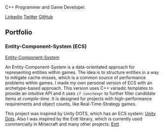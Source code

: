 C++ Programmer and Game Developer. 

[Linkedin](https://www.linkedin.com/in/oscar-smith-jones-44329a195/) 
[Twitter](https://twitter.com/OscarSmithJone1)
[GitHub](https://github.com/ozzysmithjones)
## Portfolio
### Entity-Component-System (ECS)

[Entity-Component-System](https://github.com/ozzysmithjones/entity-component-system)

An Entity-Component-System is a data-orientated approach for representing entities within games. The idea is to structure entities in a way to mitigate cache misses, which is a common source of performance problems within games. I made my own personal version of ECS with an archetype-based approach. This version uses C++ variadic templates to provide an intuitive API and it uses `if constexpr` to further filter candidate items at *compile-time*. It is designed for projects with high-performance requirements and object counts, like Real-Time-Strategy games. 

This project was inspired by Unity DOTS, which has an ECS system: [Unity Dots](https://unity.com/dots). Also I was inspired by the Entt library, which is currently used commercially in Minecraft and many other projects: [Entt](https://github.com/skypjack/entt) 

